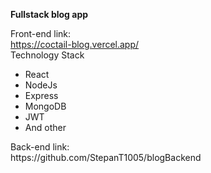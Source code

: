 <b>Fullstack blog app</b><br>

Front-end link:<br>
https://coctail-blog.vercel.app/<br>
Technology Stack<br>

<ul>
<li>React</li>
<li>NodeJs</li>
<li>Express</li>
<li>MongoDB</li>
<li>JWT</li>
<li>And other</li>
</ul>
Back-end link:<br>
https://github.com/StepanT1005/blogBackend
